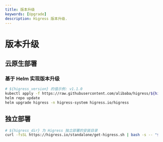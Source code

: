 ```yaml
---
title: 版本升级
keywords: [Upgrade]
description: Higress 版本升级.
---
```


# 版本升级

## 云原生部署

### 基于 Helm 实现版本升级

```bash
# ${higress_version} 的值示例: v1.1.0
kubectl apply -f https://raw.githubusercontent.com/alibaba/higress/${higress_version}/helm/core/crds/customresourcedefinitions.gen.yaml
helm repo update
helm upgrade higress -n higress-system higress.io/higress
```

## 独立部署

```bash
# ${higress_dir} 为 Higress 独立部署的安装目录
curl -fsSL https://higress.io/standalone/get-higress.sh | bash -s -- "${higress_dir}" -u
```
